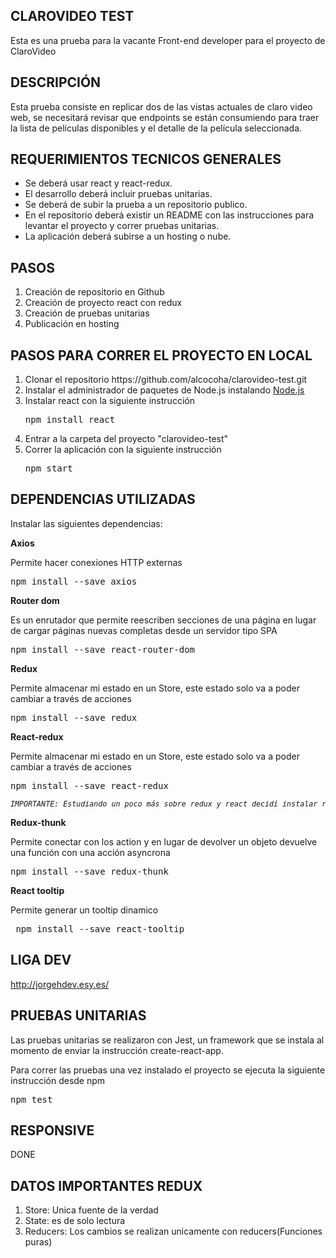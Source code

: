 ## CLAROVIDEO TEST

Esta es una prueba para la vacante Front-end developer para el proyecto de ClaroVideo

## DESCRIPCIÓN

Esta prueba consiste en replicar dos de las vistas actuales de claro video web, se necesitará revisar que endpoints se están consumiendo para traer la lista de películas disponibles y el detalle de la película seleccionada. 

## REQUERIMIENTOS TECNICOS GENERALES

<ul>
    <li>Se deberá usar react y react-redux.</li>
    <li>El desarrollo deberá incluir pruebas unitarias.</li>
    <li>Se deberá de subir la prueba a un repositorio publico.</li>
    <li>En el repositorio deberá existir un README con las instrucciones para levantar el proyecto y correr pruebas
unitarias.</li>
    <li>La aplicación deberá subirse a un hosting o nube.</li>
</ul>

## PASOS
<ol>
    <li>Creación de repositorio en Github</li>
    <li>Creación de proyecto react con redux</li>
    <li>Creación de pruebas unitarias</li>
    <li>Publicación en hosting</li>
</ol>

## PASOS PARA CORRER EL PROYECTO EN LOCAL

<ol>
    <li>Clonar el repositorio https://github.com/alcocoha/clarovideo-test.git</li>
    <li>Instalar el administrador de paquetes de Node.js instalando <a href="https://nodejs.org/es/" target="_blank">Node.js</a></li>
    <li>
        Instalar react con la siguiente instrucción
        <pre>npm install react</pre>
    </li>
    <li>Entrar a la carpeta del proyecto "clarovideo-test"</li>
    <li>
        Correr la aplicación con la siguiente instrucción
        <pre>npm start</pre>
    </li>
</ol>

## DEPENDENCIAS UTILIZADAS

<p>Instalar las siguientes dependencias:</p>

<p><strong>Axios</strong></p>
<p>Permite hacer conexiones HTTP externas</p>
<pre>npm install --save axios</pre>

<p><strong>Router dom</strong></p>
<p>Es un enrutador que permite reescriben secciones de una página en lugar de cargar páginas nuevas completas desde un servidor tipo SPA</p>
<pre>npm install --save react-router-dom</pre>

<p><strong>Redux</strong></p>
<p>Permite almacenar mi estado en un Store, este estado solo va a poder cambiar a través de acciones</p>
<pre>npm install --save redux</pre>

<p><strong>React-redux</strong></p>
<p>Permite almacenar mi estado en un Store, este estado solo va a poder cambiar a través de acciones</p>
<pre>npm install --save react-redux</pre>
<pre>
<i><small>IMPORTANTE: Estudiando un poco más sobre redux y react decidí instalar react-redux para optimizar la funcionalidad del proyecto</small></i>
</pre>

<p><strong>Redux-thunk</strong></p>
<p>Permite conectar con los action y en lugar de devolver un objeto devuelve una función con una acción asyncrona</p>
<pre>npm install --save redux-thunk</pre>

<p><strong>React tooltip</strong></p>
<p>Permite generar un tooltip dinamico</p>
<pre> npm install --save react-tooltip</pre>



## LIGA DEV

http://jorgehdev.esy.es/

## PRUEBAS UNITARIAS
<p>
Las pruebas unitarias se realizaron con Jest, un framework que se instala al momento de enviar la instrucción create-react-app.
</p>
<p>
Para correr las pruebas una vez instalado el proyecto se ejecuta la siguiente instrucción desde npm
</p>
<pre>npm test</pre>

## RESPONSIVE

DONE

## DATOS IMPORTANTES REDUX

<ol>
    <li>Store: Unica fuente de la verdad</li>
    <li>State: es de solo lectura</li>
    <li>Reducers: Los cambios se realizan unicamente con reducers(Funciones puras)</li>
</ol>